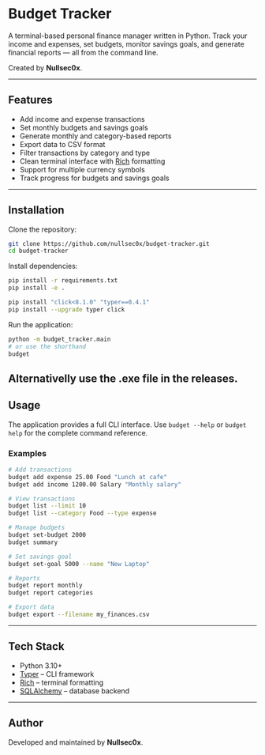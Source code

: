 # Budget Tracker

A terminal-based personal finance manager written in Python.
Track your income and expenses, set budgets, monitor savings goals, and generate financial reports — all from the command line.

Created by **Nullsec0x**.

---

## Features

- Add income and expense transactions
- Set monthly budgets and savings goals
- Generate monthly and category-based reports
- Export data to CSV format
- Filter transactions by category and type
- Clean terminal interface with [Rich](https://github.com/Textualize/rich) formatting
- Support for multiple currency symbols
- Track progress for budgets and savings goals

---

## Installation

Clone the repository:

```bash
git clone https://github.com/nullsec0x/budget-tracker.git
cd budget-tracker
```

Install dependencies:

```bash
pip install -r requirements.txt
pip install -e .

pip install "click<8.1.0" "typer==0.4.1"
pip install --upgrade typer click
```

Run the application:

```bash
python -m budget_tracker.main
# or use the shorthand
budget
```
Alternativelly use the .exe file in the releases.
---

## Usage

The application provides a full CLI interface. Use `budget --help` or `budget help` for the complete command reference.

### Examples

```bash
# Add transactions
budget add expense 25.00 Food "Lunch at cafe"
budget add income 1200.00 Salary "Monthly salary"

# View transactions
budget list --limit 10
budget list --category Food --type expense

# Manage budgets
budget set-budget 2000
budget summary

# Set savings goal
budget set-goal 5000 --name "New Laptop"

# Reports
budget report monthly
budget report categories

# Export data
budget export --filename my_finances.csv
```

---

## Tech Stack

- Python 3.10+
- [Typer](https://typer.tiangolo.com/) – CLI framework
- [Rich](https://github.com/Textualize/rich) – terminal formatting
- [SQLAlchemy](https://www.sqlalchemy.org/) – database backend

---

## Author

Developed and maintained by **Nullsec0x**.


